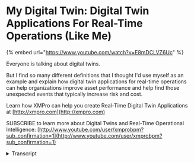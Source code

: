 # My Digital Twin: Digital Twin Applications For Real-Time Operations (Like Me)
{% embed url="https://www.youtube.com/watch?v=E8mDCLVZ6Uc" %}

Everyone is talking about digital twins. 

But I find so many different definitions that I thought I'd use myself as an example and explain how digital twin applications for real-time operations can help organizations improve asset performance and help find those unexpected events that typically increase risk and cost.

Learn how XMPro can help you create Real-Time Digital Twin Applications at [http://xmpro.com](http://xmpro.com)

SUBSCRIBE to learn more about Digital Twins and Real-Time Operational Intelligence: [http://www.youtube.com/user/xmprobpm?sub_confirmation=1](http://www.youtube.com/user/xmprobpm?sub_confirmation=1)
<details>
<summary>Transcript</summary>everyone's talking about digital twins

but I find so many different definitions

and different understandings and I

thought I'd use myself as an example and

explain how digital twin applications

for real time operations can really help

organizations improve asset performance

and help find those unexpected events

that typically increase the risk and

cost us money so if you look at a

digital twin for myself so this is me

well this is a photo of me but this is

me and a couple of years ago at

Microsoft event Microsoft expire inspire

event they had a great set up where you

could stand on a rotating disc and they

were a couple of kinetic cameras and as

the disc spun it would take a 3d image

of you which they handed out so now I

have a 3d model of myself which I could

potentially use for a number of

different use cases I could I could

print a 3d model of myself I could

potentially fit some clothes on this 3d

model and see what brands would fit me

or what different colors would look like

but you know is this really a digital

twin of myself and looking at how

digital twins has evolved over the last

couple years I kind of came to the

conclusion that my smartphone is

probably a better representation of a

digital twin or myself then that 3d

model now if you look at the history of

digital twins it typically started off

as 3d or CAD based models where we try

to create a visual representation or

digital representation of a physical

object as as digital twins own evolving

we're starting to see that it's more

than just a 3d model but it actually

encapsulates a lot of the things that I

do it knows a lot about me in a number

of different areas now the smart phone

is a great example of this way there are

a number of different applications on my

phone that knows quite a lot about me so

if you look at the photos my phone knows

where I've been

what people I I've I've been in contact

with my families if it looks at Google

map data it will know where I've

traveled we have been like wise with

Instagram or Skype it'll mark

conversations well hopefully it doesn't

know all the the detail of the

conversation but it's a bit creepy that

when I when I get in my car it even

knows where I'm going so Google is

telling me you know you're heading there

and it'll take you this long to drive

there which again is a little bit creepy

in but in terms of predictive capability

of digital twins it kind of shows the

future of ways some of these things are

going and to be quite honest my phone

knows a lot more about me than anyone

else including my wife and close family

my my my phone knows absolutely

everything you know if we look at a

couple of examples around my my health

for example there are different number

of health apps and depending on what I'm

but what I want to use it for it's got

different sets of data that it that it

collects either real time or when I when

I'm using that specific app likewise

with finances it knows everything about

my investments my banks but my bank

account what I'm spending on my credit

card

the the the stocks that I'm invested in

and in terms of my travel where I've

been so in if you're looking at the

phone as a repository or as a single

front-end it's not a single database

with all the information in each

application has its own data source and

it can it can interchange so if you're

looking at the health apps it can

interchange some of the data so but but

but each app has got it its own data

source we its own way of collecting its

own analytics and it's only use guys

that it applies to but it's all

accessible from one single user

interface and it it's got the best

representation

of of knowing who I'm talking to

socially we have been what my financial

state is and also what my health is so

if I look at health in a little bit more

detail if you go into for example the

Apple health app it'll show you in terms

of your current performance in terms of

where you're in terms of activity and

things that you might have done it will

show you some of your records now some

of these are historical records anything

from and again this is whether it can

come from a sensor it could come from

doctors records there could be different

places where all this data comes from

but this is the single place where I can

see and this is the best digital

representation of myself it knows more

about my health than anyone else in one

single area so whether it is it is heart

health health records reproductive

health there's a broad range of of

different data sources and depending

again on the use case that I'm that I

want to use this health data for so in

my instance I'm a aspiring triathlete so

for example if I use Strava and one of

the things that I do I'd like to try and

based on on keeping my heart right at a

certain level

so that's real-time monitoring and

information that I'm that I need to know

and what does digital twin does he shows

me where I've been it gives me some of

the historical data for a specific

activity so I can look into that but I

can also see that real-time and you know

I can even have it on on a different

user interface like Apple watch where I

can actually see it real-time as I'm

doing the exercise and the other use

case for the same information is that my

family so when I'm at a race my family

can monitor me in real-time without

looking at the physical me if I just

look at

my twin or proxy on the internet so they

don't have to look at me they just look

at this there's avatar that I have on on

on the Internet and it uses the same

sensors that that feed the different you

eyes through the same IP eyes so each

app doesn't have to have its own sensor

data my phone for example the GPS is

used by multiple different applications

for their own use but it's the same GPS

location the same with any one of the

other sensors in the phone the other

interesting thing with this is I can

swap out equipment the underlying sense

the equipment so I can change my Fitbit

to a Garmin or have a new model of a

Garmin or whatever new and lightest fad

there is worth with the sensor based

technology that I use to collect this

data and it doesn't even blip on the app

the app doesn't even know because it's

just collecting the data through a

standard integration user interface and

if I swap out the underlying data source

the application and what I use this for

in this example my heart rate training

it does not even know that I've swapped

out the underlying equipment so looking

at this this is the best representation

of me if you wanted to know if from a

digital twin perspective again it knows

everything about me in terms of my

physical health financial health

my social life who I know what

conversations I'm I mean who I'm

connected to so this is the best digital

representation of myself and if we look

at our factory or plant or mine so how's

this different than just having my my

iPhone or my Android or whatever device

you're using as the as the the place

that serves all the applications well it

isn't really different so if

look at how we see it from my XM Pro

perspective we have all these different

apps so whether this is my Google Maps

or Skype or Outlook or whatever it is

that I'm that I'm using all my health

apps so let's say for example the

equipment maintenance that you see there

similar to do what you saw on the health

app if I go one level deeper into

equipment maintenance I can see the

different applications that I can that I

can set up as digital twin

representations so for example I can

create a centrifugal pump condition

monitoring or predictive maintenance

model the first is I two different

applications and they use the same

underlying data source and the way that

we set this up inside XM Pro is here's

my data flow or how I wire up my digital

twin from different data sources so in

this instance it's using OSI soft and

OPC UA and it's going through some logic

some analytics the same as what my phone

is doing when it's predicting where I'm

heading if you look at what Google Maps

are doing or what my time is going to be

if I run or and in this instance we're

predicting a certain equipments going to

file and then we are creating work

orders and sending our recommendation

and putting it on a dashboard for you to

see the interesting thing is I can swap

out OPC or or the OSI data source with a

different data source and it wouldn't

change what I'm seeing at the end what

might digital twin representation is the

thing that I'm getting at the end now

what this could look like again this

could be a dashboard similar to what

you've seen on this driver 1 + X employ

dashboards can have some historical data

some real-time status what is happening

right now coming from that data stream

the historical two ones could be looking

at at historical records similar to what

you've seen on the health app some

recommendations around what I should be

doing

and then current open tasks so looking

at this hydrocracking unit the digital

twin for this hydrocracking unit is

telling me quite a lot of information

around that so I don't have to go out to

the to the physical unit I can just look

at this if I look at a maintenance a

pump where a certain condition occurred

down that flow again a different style

of dashboard so every app can have its

own look and feel in terms of what the

dashboards look like inside exemplar but

I can see also other information coming

from my si B or Maximo or whatever

EAM system what current maintenance

we've got planned what did we do

recently so bringing in some of that

transactional information again like the

health records and we're not replacing

it so this is not one mega uber big

digital twin it actually connects to the

data that sits in the different places

it's not replacing it it's also not

replicating it it is merely showing it

you in the context of the application

that you're trying to use it in in this

instance I want to either on the right

hand side and select a certain action

whether it's grading work orders

requesting space escalating into

engineering to have a look at this and

review it all the different use cases

and yes I can have the 3d models

embedded as part of that as part of this

decision support in this digital twin so

as you can see there's no difference

between how I use my smart phone as my

digital twin representation there is no

difference in terms of how you can set

up digital twin applications for

real-time operations monitoring and

operations management

now just to explain a little bit in

terms of at what level does a digital

twin sit well it can actually sit at any

level it really depends on what your use

case is so it might be that I've got

that I specifically want to look at this

gear box on the Bommel and that might be

a simple twin so I've got a simple

dashboard simple monitoring

or it might be a composite twin which is

assembly of a number of different

individual twin components and this

creates my ball more unit so this is for

one ball more all my use case might be I

need to look at the total throughput

throughput in my whole processing plant

and for that this ball mill is just one

of the components so again this digital

twin can fit into a broader or bigger

application which we call kind of a

system based composite and digital twin

and then just in terms of the proxy as I

said when I was running the rice my

family didn't have to look at me

physically they could look at my proxy

which is really that digital twin and I

could see where I am and what my

performance is life without a digital

twin if for all the different use cases

that you have operations maintenance

safety and like a whole number of

different ones quite often you end up

having different or senses that

duplicate or replicate the same

information and every kind of use case

has got its own sensors on operations

have their own sensors and information

that they're collecting and it creates

these silos of different information the

benefit is if you're using this digital

twin approach now I just think of myself

with my phone in the middle and the

different use cases that I have like

health finance and whatever the case

might be where the phone rate with all

these little blocks represent the

different applications on my phone

likewise on a plant if I've got a well

platform and I use the concept of a

digital twin which can contain physics

based models analytics models so the

physics based models classically where a

lot of these things thought it with

finite element methods and some of the

engineering things like thermodynamics

analytical model some of the newer

things that we're seeing around

predictive capability all the time

series data and historical data that we

are collecting around time time values

and then is a transactional data sitting

in your piece around maintenance master

data around what is the equipment when

did we buy it and visual models like

like the CAD and 3d and and some of the

others so as you can see there is no

difference between myself and my iPhone

versus your plant and its digital twin

and it's in different use cases
</details>